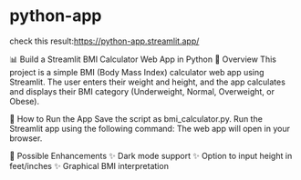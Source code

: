 # python-app
check this result:https://python-app.streamlit.app/

📊 Build a Streamlit BMI Calculator Web App in Python
🚀 Overview
This project is a simple BMI (Body Mass Index) calculator web app using Streamlit.
The user enters their weight and height, and the app calculates and displays their BMI category (Underweight, Normal, Overweight, or Obese).

🚀 How to Run the App
Save the script as bmi_calculator.py.
Run the Streamlit app using the following command:
The web app will open in your browser.

🔧 Possible Enhancements
✨ Dark mode support
✨ Option to input height in feet/inches
✨ Graphical BMI interpretation
